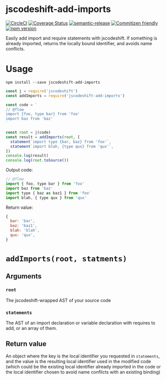 # jscodeshift-add-imports

[![CircleCI](https://circleci.com/gh/codemodsquad/jscodeshift-add-imports.svg?style=svg)](https://circleci.com/gh/codemodsquad/jscodeshift-add-imports)
[![Coverage Status](https://codecov.io/gh/codemodsquad/jscodeshift-add-imports/branch/master/graph/badge.svg)](https://codecov.io/gh/codemodsquad/jscodeshift-add-imports)
[![semantic-release](https://img.shields.io/badge/%20%20%F0%9F%93%A6%F0%9F%9A%80-semantic--release-e10079.svg)](https://github.com/semantic-release/semantic-release)
[![Commitizen friendly](https://img.shields.io/badge/commitizen-friendly-brightgreen.svg)](http://commitizen.github.io/cz-cli/)
[![npm version](https://badge.fury.io/js/jscodeshift-add-imports.svg)](https://badge.fury.io/js/jscodeshift-add-imports)

Easily add import and require statements with jscodeshift. If something is already
imported, returns the locally bound identifier, and avoids name conflicts.

# Usage

```
npm install --save jscodeshift-add-imports
```

```js
const j = require('jscodeshift')
const addImports = require('jscodeshift-add-imports')

const code = `
// @flow
import {foo, type bar} from 'foo'
import baz from 'baz'
`

const root = j(code)
const result = addImports(root, [
  statement`import type {bar, baz} from 'foo'`,
  statement`import blah, {type qux} from 'qux'`,
])
console.log(result)
console.log(root.toSource())
```

Output code:

```js
// @flow
import { foo, type bar } from 'foo'
import baz from 'baz'
import type { baz as baz1 } from 'foo'
import blah, { type qux } from 'qux'
```

Return value:

```js
{
  bar: 'bar',
  baz: 'baz1',
  blah: 'blah',
  qux: 'qux',
}
```

# `addImports(root, statments)`

## Arguments

### `root`

The jscodeshift-wrapped AST of your source code

### `statements`

The AST of an import declaration or variable declaration with requires to add,
or an array of them.

## Return value

An object where the key is the local identifier you requested in `statements`,
and the value is the resulting local identifier used in the modified
code (which could be the existing local identifier already imported in the code or
the local identifier chosen to avoid name conflicts with an existing binding)
